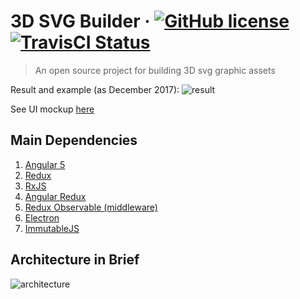 # 3D SVG Builder &middot; [![GitHub license](https://img.shields.io/badge/license-MIT-blue.svg)](https://github.com/AlbertLucianto/3D-SVG-Editor/blob/master/LICENSE) [![TravisCI Status](https://travis-ci.org/AlbertLucianto/3D-SVG-Editor.svg?branch=master)](https://travis-ci.org/AlbertLucianto/3D-SVG-Editor)

> An open source project for building 3D svg graphic assets

Result and example (as December 2017):
![result](https://albertlucianto.github.io/3d-svg-editor-ss.png)

See UI mockup [here](https://albertlucianto.github.io/3d-svg-editor-ui.pdf)

## Main Dependencies

1. [Angular 5](https://angular.io/)
2. [Redux](https://redux.js.org/)
3. [RxJS](http://reactivex.io/rxjs/)
4. [Angular Redux](https://github.com/angular-redux/store)
5. [Redux Observable (middleware)](https://redux-observable.js.org/)
6. [Electron](https://electronjs.org/)
7. [ImmutableJS](https://facebook.github.io/immutable-js/)

## Architecture in Brief

![architecture](https://albertlucianto.github.io/draw-path/draw-path-architecture.png)
